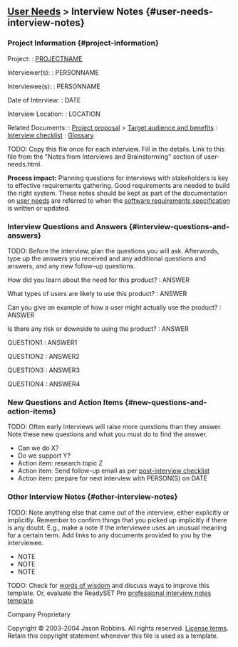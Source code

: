 [User Needs](user-needs) &gt; Interview Notes {#user-needs-interview-notes}
--------------------------------------------------

### Project Information {#project-information}


Project:
:	[PROJECTNAME](index)

Interviewer(s):
:	PERSONNAME

Interviewee(s):
:	PERSONNAME

Date of Interview:
:	DATE

Interview Location:
:	LOCATION

Related Documents:
:	[Project proposal](proposal) &gt; [Target audience and benefits](target-and-benefits)
:	[Interview checklist](interview-checklist)
:	[Glossary](glossary)

TODO: Copy this file once for each interview. Fill in the details. Link
to this file from the "Notes from Interviews and Brainstorming" section
of user-needs.html.

**Process impact:** Planning questions for interviews with stakeholders
is key to effective requirements gathering. Good requirements are needed
to build the right system. These notes should be kept as part of the
documentation on [user needs](user-needs.html) are referred to when the
[software requirements specification](srs.html) is written or updated.

### Interview Questions and Answers {#interview-questions-and-answers}

TODO: Before the interview, plan the questions you will ask. Afterwords,
type up the answers you received and any additional questions and
answers, and any new follow-up questions.

How did you learn about the need for this product?
:   ANSWER

What types of users are likely to use this product?
:   ANSWER

Can you give an example of how a user might actually use the product?
:   ANSWER

Is there any risk or downside to using the product?
:   ANSWER

QUESTION1
:   ANSWER1

QUESTION2
:   ANSWER2

QUESTION3
:   ANSWER3

QUESTION4
:   ANSWER4

### New Questions and Action Items {#new-questions-and-action-items}

TODO: Often early interviews will raise more questions than they answer.
Note these new questions and what you must do to find the answer.

-   Can we do X?
-   Do we support Y?
-   Action item: research topic Z
-   Action item: Send follow-up email as per [post-interview
    checklist](interview-checklist.html)
-   Action item: prepare for next interview with PERSON(S) on DATE

### Other Interview Notes {#other-interview-notes}

TODO: Note anything else that came out of the interview, either
explicitly or implicitly. Remember to confirm things that you picked up
implicitly if there is any doubt. E.g., make a note if the interviewee
uses an unusual meaning for a certain term. Add links to any documents
provided to you by the interviewee.

-   NOTE
-   NOTE
-   NOTE

TODO: Check for [words of
wisdom](http://readyset.tigris.org/words-of-wisdom/interview-notes.html)
and discuss ways to improve this template. Or, evaluate the ReadySET Pro
[professional interview notes
template](http://www.readysetpro.com/ "pro use case template and sample
  test plan").

Company Proprietary

Copyright © 2003-2004 Jason Robbins. All rights reserved. [License
terms](readyset-license.html). Retain this copyright statement whenever
this file is used as a template.


